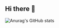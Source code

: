 ## Hi there 👋
![Anurag's GitHub stats](https://github-readme-stats.vercel.app/api?username=anuraghazra&count_private=true)
<!--
**xin1201946/xin1201946** is a ✨ _special_ ✨ repository because its `README.md` (this file) appears on your GitHub profile.

- 🔭 I’m currently working on ...
- 🌱 I’m currently learning ...
- 👯 I’m looking to collaborate on ...
- 🤔 I’m looking for help with ...
- 💬 Ask me about ...
- 📫 How to reach me: ...
- 😄 Pronouns: ...
- ⚡ Fun fact: ...
-->
